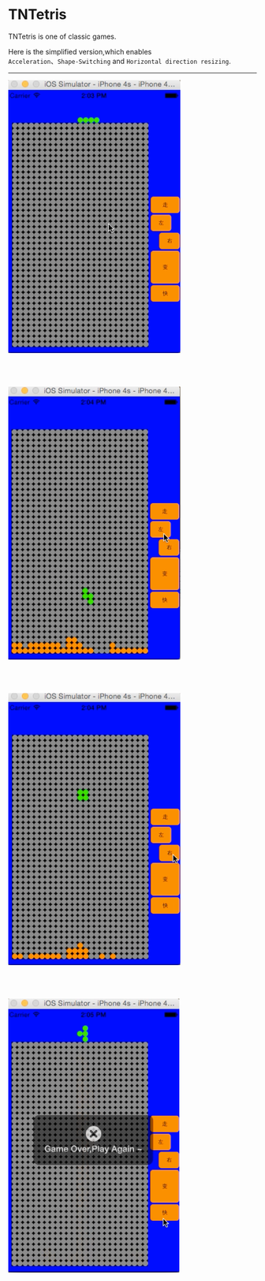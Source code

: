 # TNTetris


TNTetris is one of classic games.  
  

Here is the simplified version,which enables   
`Acceleration`、`Shape-Switching` and `Horizontal direction resizing`.   
  
  
    
        
----
  
![](images/1.png)     
<br>
<br>
<br>    

![](images/2.png)  
<br>
<br>
<br>    

![](images/3.png)    
<br>
<br>
<br>    

![](images/4.png)   
<br>
<br>
<br>    


